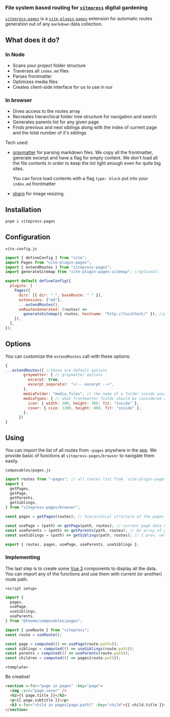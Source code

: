 ### File system based routing for [`vitepress`](https://vitepress.vuejs.org/) digital gardening

[`vitepress-pages`](https://www.npmjs.com/package/vitepress-pages) is a [`vite-plugin-pages`](https://github.com/hannoeru/vite-plugin-pages) extension for automatic routes generation out of any `markdown` data collection.

## What does it do?

### In Node

- Scans your project folder structure
- Traverses all `index.md` files
- Parses frontmatter
- Optimizes media files
- Creates client-side interface for us to use in our

### In browser

- Gives access to the routes array
- Recreates hierarchical folder tree structure for navigation and search
- Generates parents list for any given page
- Finds previous and next siblings along with the index of current page and the total number of it's siblings

Tech used:

- [graymatter](https://github.com/jonschlinkert/gray-matter) for parsing markdown files. We copy all the frontmatter, generate excerpt and have a flag for empty content. We don't load all the file contents in order to keep the list light enough even for quite big sites.

  You can force load contents with a flag `type: block` put into your `index.md` frontmatter

- [sharp](https://github.com/lovell/sharp) for image resizing.

## Installation

```bash
pnpm i vitepress-pages
```

## Configuration

`vite.config.js`

```js
import { defineConfig } from "vite";
import Pages from "vite-plugin-pages";
import { extendRoutes } from "vitepress-pages";
import generateSitemap from "vite-plugin-pages-sitemap"; //optional;

export default defineConfig({
  plugins: [
    Pages({
      dirs: [{ dir: ".", baseRoute: "." }],
      extensions: ["md"],
      ...extendRoutes(),
      onRoutesGenerated: (routes) =>
        generateSitemap({ routes, hostname: "http://localhost/" }), //provide a hostname and generate a `sitemap.xml` in the public folder
    }),
  ],
});
```

## Options

You can customize the `extendRoutes` call with these options:

```js
{
...extendRoutes({ //these are default options
        graymatter: { // graymatter options
          excerpt: true,
          excerpt_separator: "<!-- excerpt -->",
        },
        mediaFolder: "media_files", // the name of a folder inside your /public/ to put all the optimized images to
        mediaTypes: { // what frontmatter fields should be considered as images and how should sharp deal with them
          icon: { width: 300, height: 300, fit: "inside" },
          cover: { size: 1200, height: 800, fit: "inside" },
        },
      })
}
```

## Using

You can import the list of all routes from `~pages` anywhere in the app. We provide basic of functions at `vitepress-pages/browser` to navigate them easily.

`composables/pages.js`

```js
import routes from "~pages"; // all routes list from `vite-plugin-pages`
import {
  getPages,
  getPage,
  getParents,
  getSiblings,
} from "vitepress-pages/browser";

const pages = getPages(routes); // hierarchical structure of the pages

const usePage = (path) => getPage(path, routes); // current page data object
const useParents = (path) => getParents(path, routes); // An array of parent routes starting from the root
const useSiblings = (path) => getSiblings(path, routes); // { prev, next, index, total }

export { routes, pages, usePage, useParents, useSiblings };
```

### Implementing

The last step is to create some [Vue 3](https://vuejs.org) components to display all the data. You can import any of the functions and use them with current (or another) route path.

`<script setup>`

```js
import {
  pages,
  usePage,
  useSiblings,
  useParents,
} from "@theme/composables/pages";

import { useRoute } from "vitepress";
const route = useRoute();

const page = computed(() => usePage(route.paths));
const siblings = computed(() => useSiblings(route.path));
const parents = computed(() => useParents(route.path));
const children = computed(() => pages[route.path]);
```

`<template>`

Be creative!

```html
<section v-for="page in pages" :key="page">
  <img :src="page.cover" />
  <h2>{{ page.title }}</h2>
  <p>{{ page.subtitle }}</p>
  <h3 v-for="child in pages[page.path]" :key="child">{{ child.title }}</h3>
</section>
```
